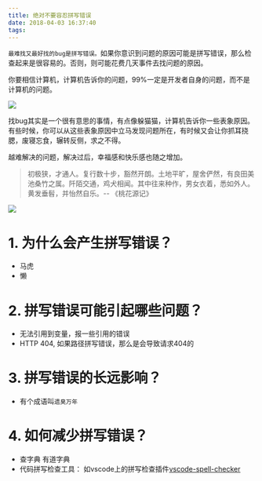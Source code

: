 ```yaml
---
title: 绝对不要容忍拼写错误
date: 2018-04-03 16:37:40
tags:
---
```


`最难找又最好找的bug是拼写错误。`如果你意识到问题的原因可能是拼写错误，那么检查起来是很容易的。否则，则可能花费几天事件去找问题的原因。

你要相信计算机，计算机告诉你的问题，99%一定是开发者自身的问题，而不是计算机的问题。

![](/images/20180403205759_9VJNcG_.jpeg)

找bug其实是一个很有意思的事情，有点像躲猫猫，计算机告诉你一些表象原因。有些时候，你可以从这些表象原因中立马发现问题所在，有时候又会让你抓耳挠腮，废寝忘食，辗转反侧，求之不得。

越难解决的问题，解决过后，幸福感和快乐感也随之增加。

> 初极狭，才通人。复行数十步，豁然开朗。土地平旷，屋舍俨然，有良田美池桑竹之属。阡陌交通，鸡犬相闻。其中往来种作，男女衣着，悉如外人。黄发垂髫，并怡然自乐。-- 《桃花源记》

![](/images/20180403205900_TGZuPo_.jpeg)

# 1. 为什么会产生拼写错误？
- 马虎
- 懒

# 2. 拼写错误可能引起哪些问题？
- 无法引用到变量，报一些引用的错误
- HTTP 404, 如果路径拼写错误，那么是会导致请求404的

# 3. 拼写错误的长远影响？
- 有个成语叫`遗臭万年`

# 4. 如何减少拼写错误？
- 查字典 有道字典
- 代码拼写检查工具： 如vscode上的拼写检查插件[vscode-spell-checker](https://github.com/Jason-Rev/vscode-spell-checker)